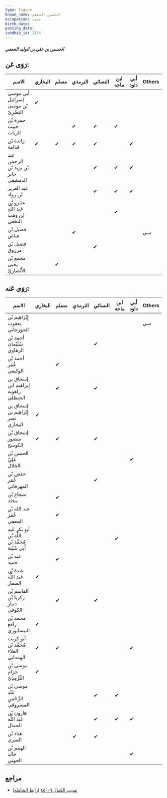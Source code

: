 ```yaml
---
type: figure
known_name: الحسين الجعفي
occupation: محدث
birth_date:
passing_date:
tahdhib_id: 1324
---
```

##### الحسين بن علي بن الوليد الجعفي

## رَوَى عَن:
| الاسم                                  | البخاري | مسلم | الترمذي | النسائي | ابن ماجه | أبي داود | Others |
| -------------------------------------- | ------- | ---- | ------- | ------- | -------- | -------- | ------ |
| أبي موسى إسرائيل بْن موسى البَصْرِيّ   | ✔       |      |         |         |          |          |        |
| حمزة بْن حبيب الزيات                   |         |      | ✔       | ✔       | ✔        |          |        |
| زائدة بْن قدامة                        | ✔       | ✔    | ✔       | ✔       |          | ✔        |        |
| عبد الرحمن بْن يزيد بْن جابر الدمشقي   |         |      |         | ✔       | ✔        | ✔        |        |
| عبد العزيز بْن رواد                    |         |      |         | ✔       | ✔        | ✔        |        |
| عَمْرو بْن عَبد اللَّهِ بْن وهب النخعي |         |      |         |         | ✔        |          |        |
| فضيل بْن عياض                          |         |      | ✔       |         |          |          | سي     |
| فضيل بْن مرزوق                         |         |      |         | ✔       |          |          |        |
| مجمع بْن يحيى الأَنْصارِيّ             |         | ✔    |         |         |          |          |        |
## رَوَى عَنه:
| الاسم                                              | البخاري | مسلم | الترمذي | النسائي | ابن ماجه | أبي داود | Others |
| -------------------------------------------------- | ------- | ---- | ------- | ------- | -------- | -------- | ------ |
| إِبْرَاهِيم بْن يعقوب الجوزجاني                    |         |      |         |         |          |          | سي     |
| أحمد بْن سُلَيْمان الرهاوي                         |         |      |         | ✔       |          |          |        |
| أحمد بْن عُمَر الوكيعي                             |         | ✔    |         |         |          |          |        |
| إسحاق بن إبراهيم ابن راهويه الحنظلي                |         | ✔    |         | ✔       |          |          |        |
| إسحاق بن إِبْرَاهِيم بن نصر البخاري                | ✔       |      |         |         |          |          |        |
| إسحاق بْن منصور الكوسج                             | ✔       | ✔    |         | ✔       |          |          |        |
| الحسن بْن عَلِيّ الخلال                            |         |      |         |         |          | ✔        |        |
| حفص بْن عُمَر المهرقاني                            |         |      |         | ✔       |          |          |        |
| شجاع بْن مخلد                                      |         | ✔    |         |         |          |          |        |
| عبد الله بْن عُمَر الجعفي                          |         | ✔    |         |         |          |          |        |
| أبو بكر عَبد اللَّهِ بْن مُحَمَّد بْن أَبي شَيْبَة |         | ✔    |         |         | ✔        |          |        |
| عبد بْن حميد                                       |         | ✔    |         |         |          |          |        |
| عبدة بْن عَبد اللَّه الصفار                        | ✔       |      |         |         |          |          |        |
| القاسم بْن زكريا بْن دينار الكوفي                  |         | ✔    |         | ✔       |          |          |        |
| محمد بْن رافع النيسابوري                           | ✔       |      |         |         |          |          |        |
| أبو كريب مُحَمَّد بْن العلاء الهمداني              | ✔       | ✔    |         |         |          | ✔        |        |
| موسى بْن حزام التِّرْمِذِيّ                        | ✔       |      |         |         |          |          |        |
| موسى بْن عَبْدِ الرَّحْمَنِ المسروقي               |         |      |         | ✔       | ✔        |          |        |
| هارون بْن عَبد اللَّه الحمال                       |         |      |         | ✔       | ✔        | ✔        |        |
| هناد بْن السري                                     |         |      | ✔       | ✔       |          |          |        |
| الهيثم بْن خالد الجهني                             |         |      |         |         |          | ✔        |        |
## مراجع
- [تهذيب الكمال ٦-٤٥٠](obsidian://open?vault=Tahdhib-al-Kamal&file=Figures/١٣٢٤-الحسين%20بن%20علي%20بن%20الوليد%20الجعفي) ([رابط الشاملة](https://shamela.ws/book/3722/3114))